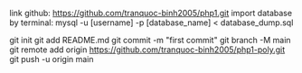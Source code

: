 link github: https://github.com/tranquoc-binh2005/php1.git
import database by terminal: mysql -u [username] -p [database_name] < database_dump.sql


git init
git add README.md
git commit -m "first commit"
git branch -M main
git remote add origin https://github.com/tranquoc-binh2005/php1-poly.git
git push -u origin main